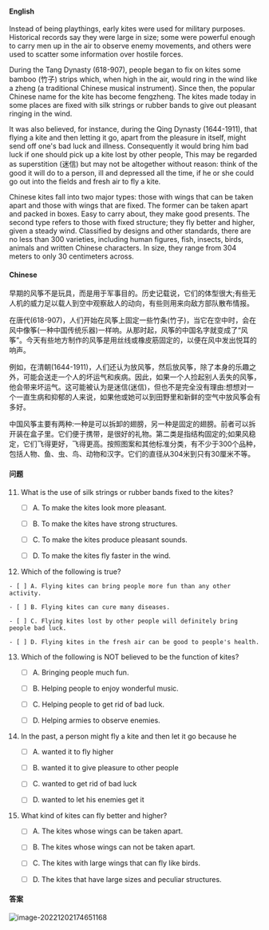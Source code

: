 <!-- tabs:start -->

#### **English**

Instead of being playthings, early kites were used for military purposes.  Historical records say they were large in size;  some were powerful enough to carry men up in the air to observe enemy movements, and others were used to scatter some information over hostile forces. 

During the Tang Dynasty (618-907), people began to fix on kites some bamboo (竹子) strips which, when high in the air, would ring in the wind like a zheng (a traditional Chinese musical instrument).  Since then, the popular Chinese name for the kite has become fengzheng.  The kites made today in some places are fixed with silk strings or rubber bands to give out pleasant ringing in the wind. 

It was also believed, for instance, during the Qing Dynasty (1644-1911), that flying a kite and then letting it go, apart from the pleasure in itself, might send off one's bad luck and illness.  Consequently it would bring him bad luck if one should pick up a kite lost by other people, This may be regarded as superstition (迷信) but may not be altogether without reason: think of the good it will do to a person, ill and depressed all the time, if he or she could go out into the fields and fresh air to fly a kite. 

Chinese kites fall into two major types: those with wings that can be taken apart and those with wings that are fixed.  The former can be taken apart and packed in boxes.  Easy to carry about, they make good presents.  The second type refers to those with fixed structure;  they fly better and higher, given a steady wind.  Classified by designs and other standards, there are no less than 300 varieties, including human figures, fish, insects, birds, animals and written Chinese characters.  In size, they range from 304 meters to only 30 centimeters across.

#### **Chinese**

早期的风筝不是玩具，而是用于军事目的。历史记载说，它们的体型很大;有些无人机的威力足以载人到空中观察敌人的动向，有些则用来向敌方部队散布情报。

在唐代(618-907)，人们开始在风筝上固定一些竹条(竹子)，当它在空中时，会在风中像筝(一种中国传统乐器)一样响。从那时起，风筝的中国名字就变成了“风筝”。今天有些地方制作的风筝是用丝线或橡皮筋固定的，以便在风中发出悦耳的响声。

例如，在清朝(1644-1911)，人们还认为放风筝，然后放风筝，除了本身的乐趣之外，可能会送走一个人的坏运气和疾病。因此，如果一个人捡起别人丢失的风筝，他会带来坏运气。这可能被认为是迷信(迷信)，但也不是完全没有理由:想想对一个一直生病和抑郁的人来说，如果他或她可以到田野里和新鲜的空气中放风筝会有多好。

中国风筝主要有两种:一种是可以拆卸的翅膀，另一种是固定的翅膀。前者可以拆开装在盒子里。它们便于携带，是很好的礼物。第二类是指结构固定的;如果风稳定，它们飞得更好，飞得更高。按照图案和其他标准分类，有不少于300个品种，包括人物、鱼、虫、鸟、动物和汉字。它们的直径从304米到只有30厘米不等。

<!-- tabs:end -->



<!-- tabs:start -->

#### **问题**

11. What is the use of silk strings or rubber bands fixed to the kites?

    - [ ] A. To make the kites look more pleasant.

    - [ ] B. To make the kites have strong structures.

    - [ ] C. To make the kites produce pleasant sounds.

    - [ ] D. To make the kites fly faster in the wind.

12.  Which of the following is true?

    - [ ] A. Flying kites can bring people more fun than any other activity.

    - [ ] B. Flying kites can cure many diseases.

    - [ ] C. Flying kites lost by other people will definitely bring people bad luck.

    - [ ] D. Flying kites in the fresh air can be good to people's health.

13. Which of the following is NOT believed to be the function of kites?

    - [ ] A. Bringing people much fun.

    - [ ] B. Helping people to enjoy wonderful music.

    - [ ] C. Helping people to get rid of bad luck. 

    - [ ] D. Helping armies to observe enemies.

14. In the past, a person might fly a kite and then let it go because he

    - [ ] A. wanted it to fly higher

    - [ ] B. wanted it to give pleasure to other people

    - [ ] C. wanted to get rid of bad luck

    - [ ] D. wanted to let his enemies get it

15. What kind of kites can fly better and higher?

    - [ ] A. The kites whose wings can be taken apart.

    - [ ] B. The kites whose wings can not be taken apart.

    - [ ] C. The kites with large wings that can fly like birds.

    - [ ] D. The kites that have large sizes and peculiar structures.

#### **答案**

![image-20221202174651168](D:\blogs\docs\_media\image-20221202174651168.png)

<!-- tabs:end -->